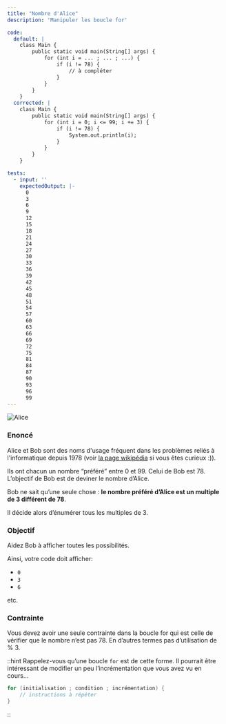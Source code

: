 ```yaml
---
title: "Nombre d'Alice"
description: 'Manipuler les boucle for'

code:
  default: |
    class Main {
        public static void main(String[] args) {
            for (int i = ... ; ... ; ...) {
                if (i != 78) {
                    // à compléter
                }
            }
        }
    }
  corrected: |
    class Main {
        public static void main(String[] args) {
            for (int i = 0; i <= 99; i += 3) {
                if (i != 78) {
                    System.out.println(i);
                }
            }
        }
    }

tests:
  - input: ''
    expectedOutput: |-
      0
      3
      6
      9
      12
      15
      18
      21
      24
      27
      30
      33
      36
      39
      42
      45
      48
      51
      54
      57
      60
      63
      66
      69
      72
      75
      81
      84
      87
      90
      93
      96
      99
---
```


![Alice](/banner/alice.png)

### Enoncé

Alice et Bob sont des noms d'usage fréquent dans les problèmes reliés à l'informatique depuis 1978 (voir [la page wikipédia](https://fr.wikipedia.org/wiki/Alice_et_Bob) si vous êtes curieux :)).

Ils ont chacun un nombre “préféré” entre 0 et 99. Celui de Bob est 78. L’objectif de Bob est de deviner le nombre d’Alice.

Bob ne sait qu’une seule chose : **le nombre préféré d’Alice est un multiple de 3 différent de 78**.

Il décide alors d’énumérer tous les multiples de 3.

### Objectif

Aidez Bob à afficher toutes les possibilités.

Ainsi, votre code doit afficher:

- `0`
- `3`
- `6`

etc.

### Contrainte

Vous devez avoir une seule contrainte dans la boucle for qui est celle de vérifier que le nombre n’est pas 78. En d’autres termes pas d’utilisation de % 3.

::hint
Rappelez-vous qu’une boucle `for` est de cette forme. Il pourrait être intéressant de modifier un peu l’incrémentation que vous avez vu en cours…

```java
for (initialisation ; condition ; incrémentation) {
    // instructions à répéter
}
```

::
